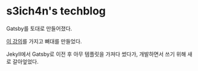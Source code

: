 # s3ich4n's techblog

Gatsby를 토대로 만들어졌다.

[이 강의](https://www.inflearn.com/course/gatsby-%EA%B8%B0%EC%88%A0%EB%B8%94%EB%A1%9C%EA%B7%B8/dashboard)를 가지고 뼈대를 만들었다.

Jekyll에서 Gatsby로 이전 후 아무 템플릿을 가져다 썼다가, 개발하면서 쓰기 위해 새로 갈아엎었다.
